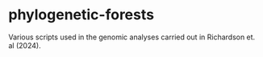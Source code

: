 # phylogenetic-forests
Various scripts used in the genomic analyses carried out in Richardson et. al (2024). 
